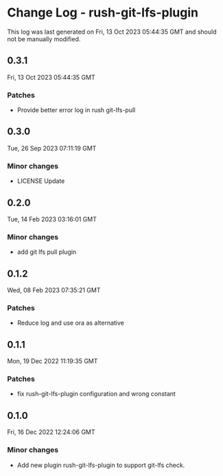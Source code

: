 # Change Log - rush-git-lfs-plugin

This log was last generated on Fri, 13 Oct 2023 05:44:35 GMT and should not be manually modified.

## 0.3.1
Fri, 13 Oct 2023 05:44:35 GMT

### Patches

- Provide better error log in rush git-lfs-pull

## 0.3.0
Tue, 26 Sep 2023 07:11:19 GMT

### Minor changes

- LICENSE Update

## 0.2.0
Tue, 14 Feb 2023 03:16:01 GMT

### Minor changes

- add git lfs pull plugin

## 0.1.2
Wed, 08 Feb 2023 07:35:21 GMT

### Patches

- Reduce log and use ora as alternative

## 0.1.1
Mon, 19 Dec 2022 11:19:35 GMT

### Patches

- fix rush-git-lfs-plugin configuration and wrong constant

## 0.1.0
Fri, 16 Dec 2022 12:24:06 GMT

### Minor changes

- Add new plugin rush-git-lfs-plugin to support git-lfs check.

